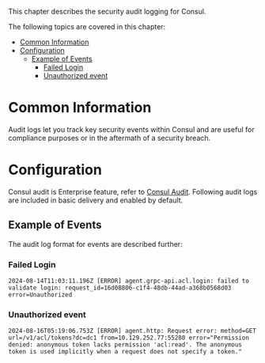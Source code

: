 This chapter describes the security audit logging for Consul.

The following topics are covered in this chapter:

<!-- TOC -->
* [Common Information](#common-information)
* [Configuration](#configuration)
  * [Example of Events](#example-of-events)
    * [Failed Login](#failed-login)
    * [Unauthorized event](#unauthorized-event)
<!-- TOC -->

# Common Information

Audit logs let you track key security events within Consul and are useful for compliance purposes or in the aftermath of a security breach.

# Configuration

Consul audit is Enterprise feature, refer to [Consul Audit](https://developer.hashicorp.com/consul/docs/enterprise/audit-logging).
Following audit logs are included in basic delivery and enabled by default.

## Example of Events

The audit log format for events are described further:

### Failed Login

```text
2024-08-14T11:03:11.196Z [ERROR] agent.grpc-api.acl.login: failed to validate login: request_id=16d08806-c1f4-48db-44ad-a368b0568d03 error=Unauthorized
```

### Unauthorized event

```text
2024-08-16T05:19:06.753Z [ERROR] agent.http: Request error: method=GET url=/v1/acl/tokens?dc=dc1 from=10.129.252.77:55280 error="Permission denied: anonymous token lacks permission 'acl:read'. The anonymous token is used implicitly when a request does not specify a token."
```
